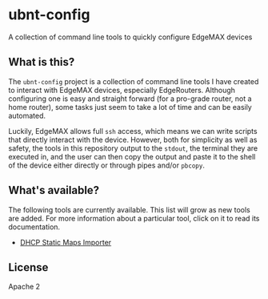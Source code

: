 # ubnt-config
A collection of command line tools to quickly configure EdgeMAX devices

## What is this?
The `ubnt-config` project is a collection of command line tools I have created
to interact with EdgeMAX devices, especially EdgeRouters. Although configuring
one is easy and straight forward (for a pro-grade router, not a home router),
some tasks just seem to take a lot of time and can be easily automated.

Luckily, EdgeMAX allows full `ssh` access, which means we can write scripts
that directly interact with the device. However, both for simplicity as well
as safety, the tools in this repository output to the `stdout`, the terminal
they are executed in, and the user can then copy the output and paste it to
the shell of the device either directly or through pipes and/or `pbcopy`.

## What's available?
The following tools are currently available. This list will grow as new tools
are added. For more information about a particular tool, click on it to read
its documentation.

* [DHCP Static Maps Importer](docs/dhcp-static-maps.md)

## License
Apache 2
